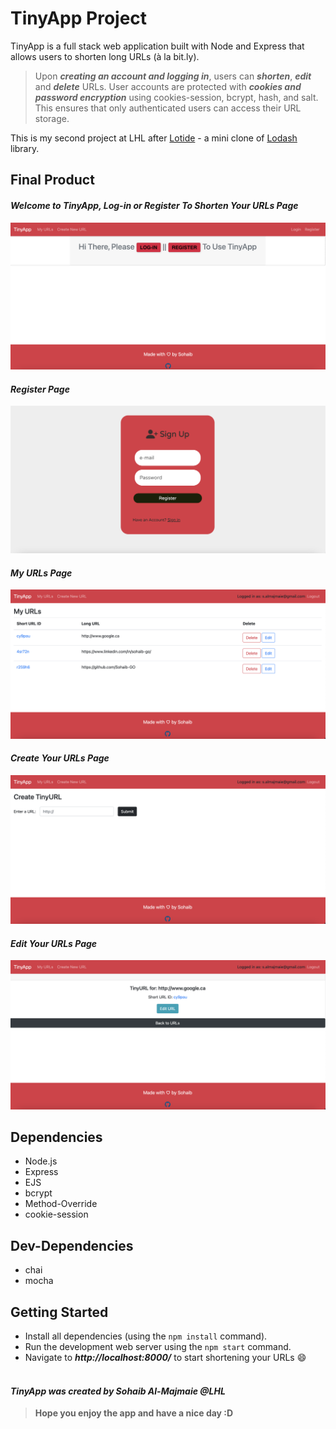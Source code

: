 # TinyApp Project

TinyApp is a full stack web application built with Node and Express that allows users to shorten long URLs (à la bit.ly).
<br>

> Upon **_creating an account and logging in_**, users can **_shorten_**, **_edit_** and **_delete_** URLs. User accounts are protected with **_cookies and password encryption_** using cookies-session, bcrypt, hash, and salt. This ensures that only authenticated users can access their URL storage.

This is my second project at LHL after [Lotide](https://github.com/Sohaib-GO/lotide) - a mini clone of [Lodash](https://lodash.com) library.

## Final Product

#### _Welcome to TinyApp, Log-in or Register To Shorten Your URLs Page_

!["Welcome to TinyApp, Log-in or Register To Shorten Your URLs "](https://github.com/Sohaib-GO/TinyApp/blob/master/demo-imgs/start.png)

#### _Register Page_

!["Register Page"](https://github.com/Sohaib-GO/TinyApp/blob/master/demo-imgs/register.png)

#### _My URLs Page_

!["My Urls Page"](https://github.com/Sohaib-GO/TinyApp/blob/master/demo-imgs/myURLs.png)


#### _Create Your URLs Page_

!["Create Your URLs Page"](https://github.com/Sohaib-GO/TinyApp/blob/master/demo-imgs/create.png)

#### _Edit Your URLs Page_

!["Edit Your URLs Page"](https://github.com/Sohaib-GO/TinyApp/blob/master/demo-imgs/edit.png)



## Dependencies

- Node.js
- Express
- EJS
- bcrypt
- Method-Override
- cookie-session

## Dev-Dependencies

- chai
- mocha

## Getting Started

- Install all dependencies (using the `npm install` command).
- Run the development web server using the `npm start` command.
- Navigate to **_http://localhost:8000/_** to start shortening your URLs 😄
  <br>
  <br>

#### _TinyApp was created by Sohaib Al-Majmaie @LHL_

> **Hope you enjoy the app and have a nice day :D**
